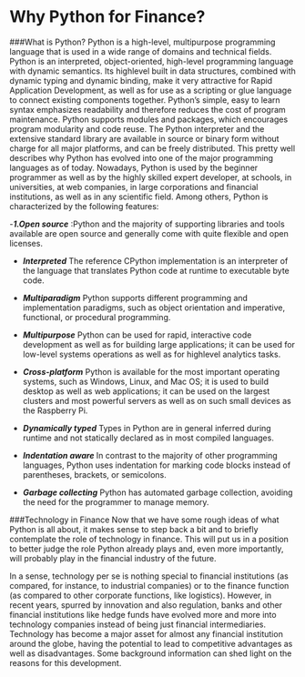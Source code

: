 Why Python for Finance?
=====================
###What is Python?
Python is a high-level, multipurpose programming language that is used in a wide range of
domains and technical fields. Python is an interpreted, object-oriented, high-level programming language with dynamic semantics. Its highlevel built in data structures, combined with dynamic typing and dynamic binding, make it very attractive for Rapid Application Development, as well as for use as a scripting or glue language to connect existing components
together. Python’s simple, easy to learn syntax emphasizes readability and therefore reduces the cost of program
maintenance. Python supports modules and packages, which encourages program modularity and code reuse. The
Python interpreter and the extensive standard library are available in source or binary form without charge for all
major platforms, and can be freely distributed.
This pretty well describes why Python has evolved into one of the major programming
languages as of today. Nowadays, Python is used by the beginner programmer as well as
by the highly skilled expert developer, at schools, in universities, at web companies, in
large corporations and financial institutions, as well as in any scientific field.
Among others, Python is characterized by the following features:

-***1.Open source*** 
:Python and the majority of supporting libraries and tools available are open source
and generally come with quite flexible and open licenses.

- ***Interpreted***
The reference CPython implementation is an interpreter of the language that
translates Python code at runtime to executable byte code.

- ***Multiparadigm***
Python supports different programming and implementation paradigms, such as
object orientation and imperative, functional, or procedural programming.

- ***Multipurpose***
Python can be used for rapid, interactive code development as well as for building
large applications; it can be used for low-level systems operations as well as for highlevel
analytics tasks.

- ***Cross-platform***
Python is available for the most important operating systems, such as Windows,
Linux, and Mac OS; it is used to build desktop as well as web applications; it can be
used on the largest clusters and most powerful servers as well as on such small
devices as the Raspberry Pi.

- ***Dynamically typed***
Types in Python are in general inferred during runtime and not statically declared as
in most compiled languages.

- ***Indentation aware***
In contrast to the majority of other programming languages, Python uses indentation
for marking code blocks instead of parentheses, brackets, or semicolons.

- ***Garbage collecting***
Python has automated garbage collection, avoiding the need for the programmer to manage memory.

###Technology in Finance
Now that we have some rough ideas of what Python is all about, it makes sense to step back a bit and to briefly contemplate the role of technology in finance. This will put us in a position to better judge the role Python already plays and, even more importantly, will probably play in the financial industry of the future.

In a sense, technology per se is nothing special to financial institutions (as compared, for instance, to industrial companies) or to the finance function (as compared to other corporate functions, like logistics). However, in recent years, spurred by innovation and also regulation, banks and other financial institutions like hedge funds have evolved more and more into technology companies instead of being just financial intermediaries. Technology has become a major asset for almost any financial institution around the globe, having the potential to lead to competitive advantages as well as disadvantages. Some background information can shed light on the reasons for this development.
